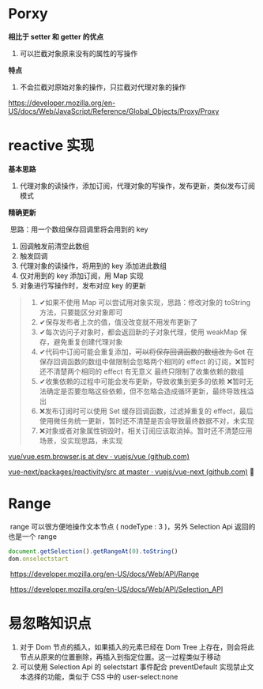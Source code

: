 # Porxy

**相比于 setter 和 getter 的优点**

1. 可以拦截对象原来没有的属性的写操作

**特点**

1. 不会拦截对原始对象的操作，只拦截对代理对象的操作

https://developer.mozilla.org/en-US/docs/Web/JavaScript/Reference/Global_Objects/Proxy/Proxy

# reactive 实现

**基本思路**

1. 代理对象的读操作，添加订阅，代理对象的写操作，发布更新，类似发布订阅模式

**精确更新**

​	思路：用一个数组保存回调里将会用到的 key

1. 回调触发前清空此数组
2. 触发回调
3. 代理对象的读操作，将用到的 key 添加进此数组
4. 仅对用到的 key 添加订阅，用 Map 实现
5. 对象进行写操作时，发布对应 key 的更新

> 1. ✔如果不使用 Map 可以尝试用对象实现，思路：修改对象的 toString 方法，只要能区分对象即可
> 2. ✔保存发布者上次的值，值没改变就不用发布更新了
> 3. ✔每次访问子对象时，都会返回新的子对象代理，使用 weakMap 保存，避免重复创建代理对象
> 4. ✔代码中订阅可能会重复添加，~~可以将保存回调函数的数组改为 Set~~
>    在保存回调函数的数组中做限制会忽略两个相同的 effect 的订阅，❌暂时还不清楚两个相同的 effect 有无意义
>    最终只限制了收集依赖的数组
> 5. ✔收集依赖的过程中可能会发布更新，导致收集到更多的依赖
>    ❌暂时无法确定是否要忽略这些依赖，但不忽略会造成循环更新，最终导致栈溢出
> 6. ❌发布订阅时可以使用 Set 缓存回调函数，过滤掉重复的 effect，最后使用微任务统一更新，暂时还不清楚是否会导致最终数据不对，未实现
> 7. ❌对象或者对象属性销毁时，相关订阅应该取消掉。暂时还不清楚应用场景，没实现思路，未实现

[vue/vue.esm.browser.js at dev · vuejs/vue (github.com)](https://github.com/vuejs/vue/blob/dev/dist/vue.esm.browser.js#L1066)

[vue-next/packages/reactivity/src at master · vuejs/vue-next (github.com)](https://github.com/vuejs/vue-next/tree/master/packages/reactivity/src) 🐴

# Range

​	range 可以很方便地操作文本节点 ( nodeType : 3 )，另外 Selection Api  返回的也是一个 range

```typescript
document.getSelection().getRangeAt(0).toString()
dom.onselectstart
```

​	https://developer.mozilla.org/en-US/docs/Web/API/Range

​	https://developer.mozilla.org/en-US/docs/Web/API/Selection_API

# 易忽略知识点

1. 对于 Dom 节点的插入，如果插入的元素已经在 Dom Tree 上存在，则会将此节点从原来的位置删除，再插入到指定位置。这一过程类似于移动
2. 可以使用 Selection Api 的 selectstart 事件配合 preventDefault 实现禁止文本选择的功能，类似于 CSS 中的 user-select:none